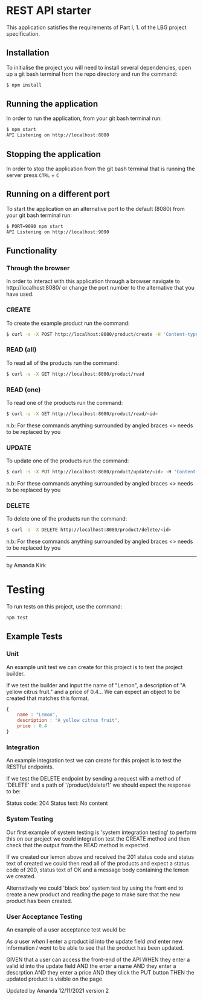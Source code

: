 # REST API starter

This application satisfies the requirements of Part I, 1. of the LBG project specification.

## Installation

To initialise the project you will need to install several dependencies, open up a git bash terminal from the repo directory and run the command:

~~~ bash
$ npm install
~~~

## Running the application

In order to run the application, from your git bash terminal run:

~~~ bash
$ npm start
API Listening on http://localhost:8080
~~~

## Stopping the application

In order to stop the application from the git bash terminal that is running the server press ``CTRL`` + ``C``

## Running on a different port

To start the application on an alternative port to the default (8080) from your git bash terminal run:

~~~ bash
$ PORT=9090 npm start
API Listening on http://localhost:9090
~~~

## Functionality

### Through the browser

In order to interact with this application through a browser navigate to http://localhost:8080/ or change the port number to the alternative that you have used.

### CREATE

To create the example product run the command:

~~~ bash
$ curl -s -X POST http://localhost:8080/product/create -H 'Content-type:application/json' -d '{"name":"example product", "description":"this is an example", "price":9.99}'
~~~

### READ (all)

To read all of the products run the command:

~~~ bash
$ curl -s -X GET http://localhost:8080/product/read
~~~

### READ (one)

To read one of the products run the command:

~~~ bash
$ curl -s -X GET http://localhost:8080/product/read/<id>
~~~

n.b: For these commands anything surrounded by angled braces <> needs to be replaced by you

### UPDATE

To update one of the products run the command:

~~~ bash
$ curl -s -X PUT http://localhost:8080/product/update/<id> -H 'Content-type:application/json'  -d '{"name":"updated product", "description":"its brand new", "price":99.99}'
~~~

n.b: For these commands anything surrounded by angled braces <> needs to be replaced by you

### DELETE

To delete one of the products run the command:

~~~ bash
$ curl -s -X DELETE http://localhost:8080/product/delete/<id>
~~~

n.b: For these commands anything surrounded by angled braces <> needs to be replaced by you

---

by Amanda Kirk

# Testing

To run tests on this project, use the command:

~~~ bash
npm test
~~~

## Example Tests

### Unit

An example unit test we can create for this project is to test the project builder.

If we test the builder and input the name of "Lemon", a description of "A yellow citrus fruit." and a price of 0.4... We can expect an object to be created that matches this format.  

~~~ javascript
{
    name : "Lemon",
    description : "A yellow citrus fruit",
    price : 0.4
}
~~~

### Integration

An example integration test we can create for this project is to test the RESTful endpoints.

If we test the DELETE endpoint by sending a request with a method of 'DELETE' and a path of '/product/delete/1' we should expect the response to be:

Status code: 204
Status text: No content

### System Testing

Our first example of system testing is 'system integration testing' to perform this on our project we could integration test the CREATE method and then check that the output from the READ method is expected.

If we created our lemon above and received the 201 status code and status text of created we could then read all of the products and expect a status code of 200, status text of OK and a message body containing the lemon we created.

Alternatively we could 'black box' system test by using the front end to create a new product and reading the page to make sure that the new product has been created.

### User Acceptance Testing

An example of a user acceptance test would be:

*As a* user
*when* I enter a product id into the update field
*and* enter new information
*I want* to be able to see that the product has been updated.

GIVEN that a user can access the front-end of the API
WHEN they enter a valid id into the update field
AND the enter a name
AND they enter a descrption
AND they enter a price
AND they click the PUT button
THEN the updated product is visible on the page

Updated by Amanda 12/11/2021 version 2